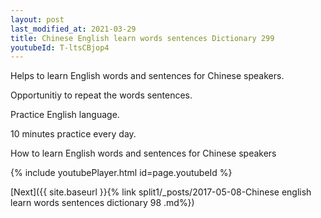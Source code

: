 ```yaml
---
layout: post
last_modified_at: 2021-03-29
title: Chinese English learn words sentences Dictionary 299 
youtubeId: T-ltsCBjop4
---
```

 
 
Helps to learn English words and sentences for Chinese speakers.

Opportunitiy to repeat the words sentences. 

Practice English language. 
 
10 minutes practice every day. 
 
How to learn English words and sentences for Chinese speakers 
 
{% include youtubePlayer.html id=page.youtubeId %}
 
 
[Next]({{ site.baseurl }}{% link  split1/_posts/2017-05-08-Chinese english learn words sentences dictionary 98 .md%})
 
